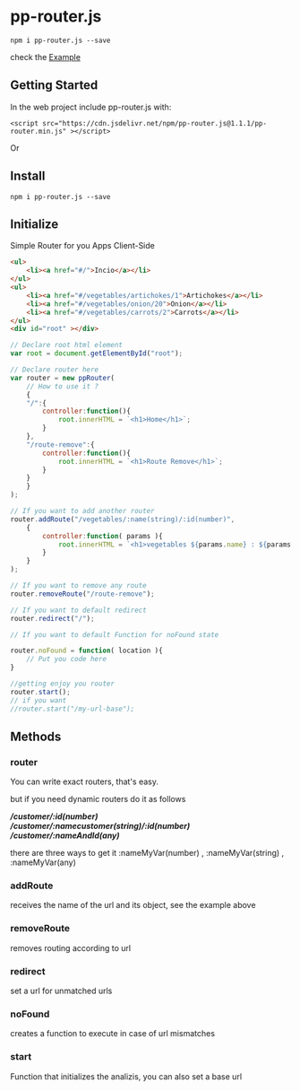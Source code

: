 # pp-router.js

```
npm i pp-router.js --save
```

check the <a href="https://pp-router.netlify.app">Example</a>


## Getting Started

In the web project include pp-router.js with:

```
<script src="https://cdn.jsdelivr.net/npm/pp-router.js@1.1.1/pp-router.min.js" ></script>
```

Or

## Install

```
npm i pp-router.js --save
```

## Initialize

Simple Router for you Apps Client-Side
```html
<ul>
	<li><a href="#/">Incio</a></li>
</ul>
<ul>
	<li><a href="#/vegetables/artichokes/1">Artichokes</a></li>
	<li><a href="#/vegetables/onion/20">Onion</a></li>
	<li><a href="#/vegetables/carrots/2">Carrots</a></li>
</ul>
<div id="root" ></div>

```

```javascript
// Declare root html element
var root = document.getElementById("root");

// Declare router here
var router = new ppRouter(
    // How to use it ?
    {
    "/":{
        controller:function(){
            root.innerHTML = `<h1>Home</h1>`;
        }
    },
    "/route-remove":{
        controller:function(){
            root.innerHTML = `<h1>Route Remove</h1>`;
        }
    }
    }
);

// If you want to add another router
router.addRoute("/vegetables/:name(string)/:id(number)",
    {
        controller:function( params ){				
            root.innerHTML = `<h1>vegetables ${params.name} : ${params.id} </h1>`;
        }
    }
);

// If you want to remove any route
router.removeRoute("/route-remove");

// If you want to default redirect
router.redirect("/");

// If you want to default Function for noFound state

router.noFound = function( location ){
    // Put you code here
}

//getting enjoy you router
router.start();
// if you want
//router.start("/my-url-base");

```

## Methods

### router

You can write exact routers, that's easy.

but if you need dynamic routers do it as follows<br>

<strong><i>/customer/:id(number)</i></strong><br>
<strong><i>/customer/:namecustomer(string)/:id(number)</i></strong><br>
<strong><i>/customer/:nameAndId(any)</i></strong><br>

there are three ways to get it :nameMyVar(number) , :nameMyVar(string) , :nameMyVar(any)

### addRoute

receives the name of the url and its object, see the example above

### removeRoute

removes routing according to url

### redirect

set a url for unmatched urls

### noFound

creates a function to execute in case of url mismatches

### start

Function that initializes the analizis, you can also set a base url
